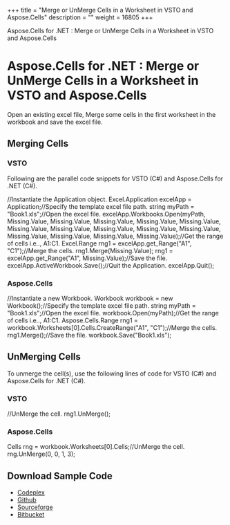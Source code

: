 +++
title = "Merge or UnMerge Cells in a Worksheet in VSTO and Aspose.Cells" 
description = "" 
weight = 16805 
+++

Aspose.Cells for .NET : Merge or UnMerge Cells in a Worksheet in VSTO and Aspose.Cells  

# Aspose.Cells for .NET : Merge or UnMerge Cells in a Worksheet in VSTO and Aspose.Cells


Open an existing excel file, Merge some cells in the first worksheet in the workbook and save the excel file.

## Merging Cells

### VSTO

Following are the parallel code snippets for VSTO (C#) and Aspose.Cells for .NET (C#).

//Instantiate the Application object. Excel.Application excelApp = Application;//Specify the template excel file path. string myPath = "Book1.xls";//Open the excel file. excelApp.Workbooks.Open(myPath, Missing.Value, Missing.Value,            Missing.Value, Missing.Value,            Missing.Value, Missing.Value,            Missing.Value, Missing.Value,            Missing.Value, Missing.Value,            Missing.Value, Missing.Value,            Missing.Value, Missing.Value);//Get the range of cells i.e.., A1:C1. Excel.Range rng1 = excelApp.get\_Range("A1", "C1");//Merge the cells. rng1.Merge(Missing.Value); rng1 = excelApp.get\_Range("A1", Missing.Value);//Save the file. excelApp.ActiveWorkbook.Save();//Quit the Application. excelApp.Quit();

### Aspose.Cells

//Instantiate a new Workbook.  Workbook workbook = new Workbook();//Specify the template excel file path. string myPath = "Book1.xls";//Open the excel file. workbook.Open(myPath);//Get the range of cells i.e.., A1:C1. Aspose.Cells.Range rng1 = workbook.Worksheets\[0\].Cells.CreateRange("A1", "C1");//Merge the cells. rng1.Merge();//Save the file.  workbook.Save("Book1.xls");

## UnMerging Cells

To unmerge the cell(s), use the following lines of code for VSTO (C#) and Aspose.Cells for .NET (C#).

### VSTO

//UnMerge the cell.  rng1.UnMerge();

### Aspose.Cells

  Cells rng = workbook.Worksheets\[0\].Cells;//UnMerge the cell.  rng.UnMerge(0, 0, 1, 3);

## Download Sample Code

*   [Codeplex](https://asposevsto.codeplex.com/downloads/get/1459784)
*   [Github](https://github.com/asposemarketplace/Aspose_for_VSTO/releases/download/Aspose.Cells1.1/Merge.or.UnMerge.Cells.in.a.Worksheet.Aspose.Cells.zip)
*   [Sourceforge](https://sourceforge.net/projects/asposevsto/files/Aspose.Cells%20Vs%20VSTO%20Excel/Merge%20or%20UnMerge%20Cells%20in%20a%20Worksheet%20(Aspose.Cells).zip/download)
*   [Bitbucket](https://bitbucket.org/asposemarketplace/aspose-for-vsto/downloads/Merge%20or%20UnMerge%20Cells%20in%20a%20Worksheet%20(Aspose.Cells).zip)


